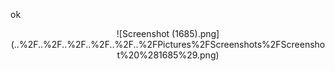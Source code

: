 ok

<p align="center">
<a<img src="https://readme-typing-svg.demolab.com?font=Fira+Code&pause=1000&color=1AF74B&random=false&center=true&vCenter=true&width=435&lines=Architecture+" alt="Typing SVG" /></a>
</p>

<p align="center">
![Screenshot (1685).png](..%2F..%2F..%2F..%2F..%2F..%2FPictures%2FScreenshots%2FScreenshot%20%281685%29.png)
</p>

